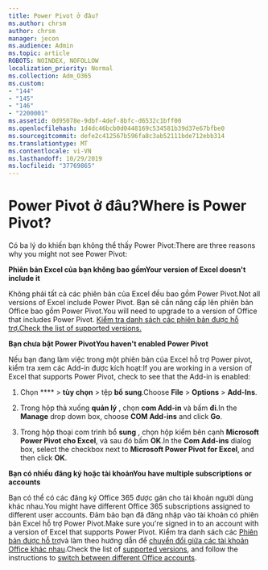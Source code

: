 ```yaml
---
title: Power Pivot ở đâu?
ms.author: chrsm
author: chrsm
manager: jecon
ms.audience: Admin
ms.topic: article
ROBOTS: NOINDEX, NOFOLLOW
localization_priority: Normal
ms.collection: Adm_O365
ms.custom:
- "144"
- "145"
- "146"
- "2200001"
ms.assetid: 0d95078e-9dbf-4def-8bfc-d6532c1bff00
ms.openlocfilehash: 1d4dc46bcb0d0448169c534581b39d37e67bfbe0
ms.sourcegitcommit: defe2c412567b596fa8c3ab52111bde712ebb314
ms.translationtype: MT
ms.contentlocale: vi-VN
ms.lasthandoff: 10/29/2019
ms.locfileid: "37769865"
---
```

# <a name="where-is-power-pivot"></a><span data-ttu-id="1318f-102">Power Pivot ở đâu?</span><span class="sxs-lookup"><span data-stu-id="1318f-102">Where is Power Pivot?</span></span>

<span data-ttu-id="1318f-103">Có ba lý do khiến bạn không thể thấy Power Pivot:</span><span class="sxs-lookup"><span data-stu-id="1318f-103">There are three reasons why you might not see Power Pivot:</span></span>
  
<span data-ttu-id="1318f-104">**Phiên bản Excel của bạn không bao gồm**</span><span class="sxs-lookup"><span data-stu-id="1318f-104">**Your version of Excel doesn't include it**</span></span>
  
<span data-ttu-id="1318f-105">Không phải tất cả các phiên bản của Excel đều bao gồm Power Pivot.</span><span class="sxs-lookup"><span data-stu-id="1318f-105">Not all versions of Excel include Power Pivot.</span></span> <span data-ttu-id="1318f-106">Bạn sẽ cần nâng cấp lên phiên bản Office bao gồm Power Pivot.</span><span class="sxs-lookup"><span data-stu-id="1318f-106">You will need to upgrade to a version of Office that includes Power Pivot.</span></span> [<span data-ttu-id="1318f-107">Kiểm tra danh sách các phiên bản được hỗ trợ.</span><span class="sxs-lookup"><span data-stu-id="1318f-107">Check the list of supported versions.</span></span>](https://support.office.com/article/aa64e217-4b6e-410b-8337-20b87e1c2a4b.aspx)
  
<span data-ttu-id="1318f-108">**Bạn chưa bật Power Pivot**</span><span class="sxs-lookup"><span data-stu-id="1318f-108">**You haven't enabled Power Pivot**</span></span>
  
<span data-ttu-id="1318f-109">Nếu bạn đang làm việc trong một phiên bản của Excel hỗ trợ Power pivot, kiểm tra xem các Add-in được kích hoạt:</span><span class="sxs-lookup"><span data-stu-id="1318f-109">If you are working in a version of Excel that supports Power Pivot, check to see that the Add-in is enabled:</span></span>
  
1. <span data-ttu-id="1318f-110">Chọn \*\*\*\* \> **tùy chọn** \> tệp **bổ sung**.</span><span class="sxs-lookup"><span data-stu-id="1318f-110">Choose **File** \> **Options** \> **Add-Ins**.</span></span>

2. <span data-ttu-id="1318f-111">Trong hộp thả xuống **quản lý** , chọn **com Add-in** và bấm **đi**.</span><span class="sxs-lookup"><span data-stu-id="1318f-111">In the **Manage** drop down box, choose **COM Add-ins** and click **Go**.</span></span>

3. <span data-ttu-id="1318f-112">Trong hộp thoại com trình bổ **sung** , chọn hộp kiểm bên cạnh **Microsoft Power Pivot cho Excel**, và sau đó bấm **OK**.</span><span class="sxs-lookup"><span data-stu-id="1318f-112">In the **Com Add-ins** dialog box, select the checkbox next to **Microsoft Power Pivot for Excel**, and then click **OK**.</span></span>

<span data-ttu-id="1318f-113">**Bạn có nhiều đăng ký hoặc tài khoản**</span><span class="sxs-lookup"><span data-stu-id="1318f-113">**You have multiple subscriptions or accounts**</span></span>
  
<span data-ttu-id="1318f-114">Bạn có thể có các đăng ký Office 365 được gán cho tài khoản người dùng khác nhau.</span><span class="sxs-lookup"><span data-stu-id="1318f-114">You might have different Office 365 subscriptions assigned to different user accounts.</span></span> <span data-ttu-id="1318f-115">Đảm bảo bạn đã đăng nhập vào tài khoản có phiên bản Excel hỗ trợ Power Pivot.</span><span class="sxs-lookup"><span data-stu-id="1318f-115">Make sure you're signed in to an account with a version of Excel that supports Power Pivot.</span></span> <span data-ttu-id="1318f-116">Kiểm tra danh sách các [Phiên bản được hỗ trợ](https://support.office.com/article/aa64e217-4b6e-410b-8337-20b87e1c2a4b.aspx)và làm theo hướng dẫn để [chuyển đổi giữa các tài khoản Office khác nhau](https://support.office.com/article/b9582171-fd1f-4284-9846-bdd72bb28426.aspx#BKMK_WebSwitchAccounts).</span><span class="sxs-lookup"><span data-stu-id="1318f-116">Check the list of [supported versions](https://support.office.com/article/aa64e217-4b6e-410b-8337-20b87e1c2a4b.aspx), and follow the instructions to [switch between different Office accounts](https://support.office.com/article/b9582171-fd1f-4284-9846-bdd72bb28426.aspx#BKMK_WebSwitchAccounts).</span></span>
